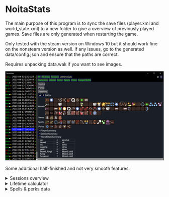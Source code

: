 
# NoitaStats

The main purpose of this program is to sync the save files (player.xml and world_state.xml) to a new folder to give a overview of previously played games. 
Save files are only generated when restarting the game. 

Only tested with the steam version on Windows 10 but it should work fine on the nonsteam version as well. If any issues, go to the generated data/config.json and ensure that the paths are correct. 

Requires unpacking data.wak if you want to see images. 

![Noitastats](https://github.com/Bullhoff/NoitaStats/blob/main/pictures/Noitastats.png)




Some additional half-finished and not very smooth features:

<details><summary>Sessions overview</summary>
The data found in the sessions folder of the current game. 

![noitastats-sessions](https://github.com/Bullhoff/NoitaStats/blob/main/pictures/noitastats-sessions.png)
</details>

<details><summary>Lifetime calculator</summary>
Havnt added any of the multiply spells so this have limited usefulness. 

![noitastats-lifetime](https://github.com/Bullhoff/NoitaStats/blob/main/pictures/noitastats-lifetime.png)
</details>

<details><summary>Spells & perks data</summary>
Just a raw parse of the lua files. 

![noitastats-perks](https://github.com/Bullhoff/NoitaStats/blob/main/pictures/noitastats-perks.png)

![noitastats-spells](https://github.com/Bullhoff/NoitaStats/blob/main/pictures/noitastats-spells.png)
</details>
